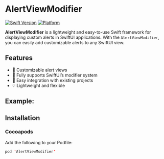 # AlertViewModifier

[![Swift Version](https://img.shields.io/badge/Swift-5.9-orange.svg)](https://swift.org)
[![Platform](https://img.shields.io/cocoapods/p/LFAlertController.svg?style=flat)](https://developer.apple.com/ios/)

**AlertViewModifier** is a lightweight and easy-to-use Swift framework for displaying custom alerts in SwiftUI applications. With the `AlertViewModifier`, you can easily add customizable alerts to any SwiftUI view.

## Features

- 💬 Customizable alert views
- 🎨 Fully supports SwiftUI’s modifier system
- 🔧 Easy integration with existing projects
- 💡 Lightweight and flexible

## Example:

## Installation

### Cocoapods

Add the following to your Podfile:

```swift
pod 'AlertViewModifier'
